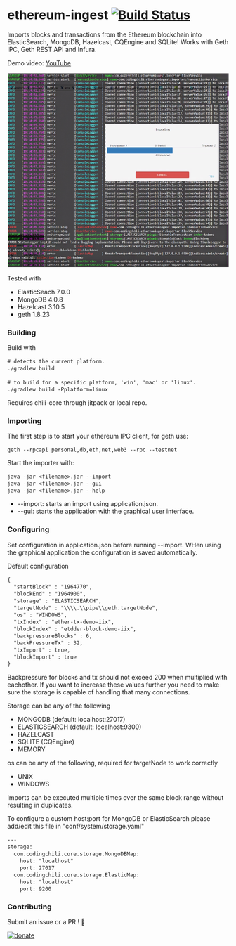 # ethereum-ingest [![Build Status](https://travis-ci.org/codingchili/ethereum-ingest.svg?branch=master)](https://travis-ci.org/codingchili/ethereum-ingest)
Imports blocks and transactions from the Ethereum blockchain into ElasticSearch, MongoDB, Hazelcast, CQEngine and SQLite! Works with Geth IPC, Geth REST API and Infura.

Demo video: [YouTube](https://www.youtube.com/watch?v=FFI9OnW9IuI)

![user interface](https://raw.githubusercontent.com/codingchili/ethereum-ingest/master/eth-ingest.jpg)

Tested with
- ElasticSeach 7.0.0
- MongoDB 4.0.8
- Hazelcast 3.10.5
- geth 1.8.23

### Building
Build with
```console
# detects the current platform.
./gradlew build

# to build for a specific platform, 'win', 'mac' or 'linux'.
./gradlew build -Pplatform=linux
```
Requires chili-core through jitpack or local repo.

### Importing
The first step is to start your ethereum IPC client, for geth use:
```console
geth --rpcapi personal,db,eth,net,web3 --rpc --testnet
```

Start the importer with:
```console
java -jar <filename>.jar --import
java -jar <filename>.jar --gui
java -jar <filename>.jar --help
```
* --import: starts an import using application.json.
* --gui: starts the application with the graphical user interface.

### Configuring
Set configuration in application.json before running --import. WHen using the graphical application the configuration is saved automatically.

Default configuration
```console
{
  "startBlock" : "1964770",
  "blockEnd" : "1964900",
  "storage" : "ELASTICSEARCH",
  "targetNode" : "\\\\.\\pipe\\geth.targetNode",
  "os" : "WINDOWS",
  "txIndex" : "ether-tx-demo-iix",
  "blockIndex" : "etdder-block-demo-iix",
  "backpressureBlocks" : 6,
  "backPressureTx" : 32,
  "txImport" : true,
  "blockImport" : true
}
```
Backpressure for blocks and tx should not exceed 200 when multiplied with eachother. If you want to
increase these values further you need to make sure the storage is capable of handling that many connections.

Storage can be any of the following
- MONGODB (default: localhost:27017)
- ELASTICSEARCH (default: localhost:9300)
- HAZELCAST
- SQLITE (CQEngine)
- MEMORY

os can be any of the following, required for targetNode to work correctly
- UNIX
- WINDOWS

Imports can be executed multiple times over the same block range without resulting in duplicates.

To configure a custom host:port for MongoDB or ElasticSearch please add/edit this file in "conf/system/storage.yaml"

```console
---
storage:
  com.codingchili.core.storage.MongoDBMap:
    host: "localhost"
    port: 27017
  com.codingchili.core.storage.ElasticMap:
    host: "localhost"
    port: 9200
```

### Contributing
Submit an issue or a PR ! :blue_heart:

[![donate](https://img.shields.io/badge/donate-%CE%9ETH%20/%20%C9%83TC-ff00cc.svg?style=flat&logo=ethereum)](https://commerce.coinbase.com/checkout/673e693e-be6d-4583-9791-611da87861e3)
